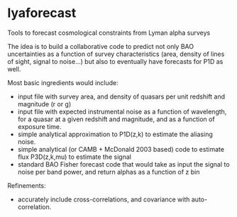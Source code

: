 # lyaforecast
Tools to forecast cosmological constraints from Lyman alpha surveys 

The idea is to build a collaborative code to predict not only BAO uncertainties as a function of survey characteristics (area, density of lines of sight, signal to noise...) but also to eventually have forecasts for P1D as well.

Most basic ingredients would include:
 - input file with survey area, and density of quasars per unit redshift and magnitude (r or g)
 - input file with expected instrumental noise as a function of wavelength, for a quasar at a given redshift and magnitude, and as a function of exposure time.
 - simple analytical approximation to P1D(z,k) to estimate the aliasing noise.
 - simple analytical (or CAMB + McDonald 2003 based) code to estimate flux P3D(z,k,mu) to estimate the signal
 - standard BAO Fisher forecast code that would take as input the signal to noise per band power, and return alphas as a function of z bin

Refinements:
 - accurately include cross-correlations, and covariance with auto-correlation.
